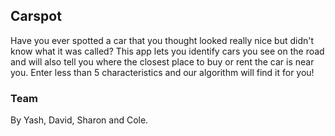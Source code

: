 ## Carspot
Have you ever spotted a car that you thought looked really nice but didn't know what it was called? This app lets you identify cars you see on the road and will also tell you where the closest place to buy or rent the car is near you. Enter less than 5 characteristics and our algorithm will find it for you!

### Team
By Yash, David, Sharon and Cole.
